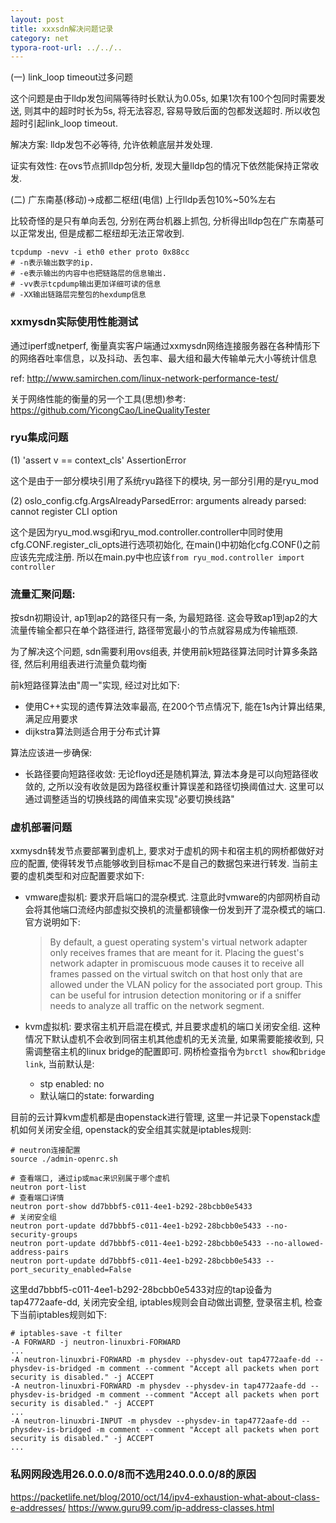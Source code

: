```yaml
---
layout: post
title: xxxsdn解决问题记录
category: net
typora-root-url: ../../..
---
```


 (一) link_loop timeout过多问题

这个问题是由于lldp发包间隔等待时长默认为0.05s, 如果1次有100个包同时需要发送, 则其中的超时时长为5s, 将无法容忍, 容易导致后面的包都发送超时. 所以收包超时引起link_loop timeout.

解决方案: lldp发包不必等待, 允许依赖底层并发处理. 

证实有效性: 在ovs节点抓lldp包分析, 发现大量lldp包的情况下依然能保持正常收发.

(二) 广东南基(移动)->成都二枢纽(电信) 上行lldp丢包10%~50%左右

比较奇怪的是只有单向丢包, 分别在两台机器上抓包, 分析得出lldp包在广东南基可以正常发出, 但是成都二枢纽却无法正常收到.

```shell
tcpdump -nevv -i eth0 ether proto 0x88cc
# -n表示输出数字的ip. 
# -e表示输出的内容中也把链路层的信息输出. 
# -vv表示tcpdump输出更加详细可读的信息
# -XX输出链路层完整包的hexdump信息
```





### xxmysdn实际使用性能测试

通过iperf或netperf, 衡量真实客户端通过xxmysdn网络连接服务器在各种情形下的网络吞吐率信息，以及抖动、丢包率、最大组和最大传输单元大小等统计信息

ref: http://www.samirchen.com/linux-network-performance-test/



关于网络性能的衡量的另一个工具(思想)参考: https://github.com/YicongCao/LineQualityTester



### ryu集成问题

(1) 'assert v == context_cls'  AssertionError

这个是由于一部分模块引用了系统ryu路径下的模块, 另一部分引用的是ryu_mod

(2) oslo_config.cfg.ArgsAlreadyParsedError: arguments already parsed: cannot register CLI option

这个是因为ryu_mod.wsgi和ryu_mod.controller.controller中同时使用cfg.CONF.register_cli_opts进行选项初始化, 在main()中初始化cfg.CONF()之前应该先完成注册. 所以在main.py中也应该`from ryu_mod.controller import controller`



### 流量汇聚问题:

按sdn初期设计, ap1到ap2的路径只有一条, 为最短路径. 这会导致ap1到ap2的大流量传输全都只在单个路径进行, 路径带宽最小的节点就容易成为传输瓶颈.

为了解决这个问题, sdn需要利用ovs组表, 并使用前k短路径算法同时计算多条路径, 然后利用组表进行流量负载均衡

前k短路径算法由"周一"实现, 经过对比如下:

* 使用C++实现的遗传算法效率最高, 在200个节点情况下, 能在1s內计算出结果, 满足应用要求
* dijkstra算法则适合用于分布式计算

算法应该进一步确保:

* 长路径要向短路径收敛: 无论floyd还是随机算法, 算法本身是可以向短路径收敛的, 之所以没有收敛是因为路径权重计算误差和路径切换阈值过大. 这里可以通过调整适当的切换线路的阈值来实现"必要切换线路"



### 虚机部署问题

xxmysdn转发节点要部署到虚机上, 要求对于虚机的网卡和宿主机的网桥都做好对应的配置, 使得转发节点能够收到目标mac不是自己的数据包来进行转发. 当前主要的虚机类型和对应配置要求如下:

* vmware虚拟机: 要求开启端口的混杂模式. 注意此时vmware的内部网桥自动会将其他端口流经内部虚拟交换机的流量都镜像一份发到开了混杂模式的端口. 官方说明如下:

  > By default, a guest operating system's virtual network adapter only receives frames that are meant for it. Placing the guest's network adapter in promiscuous mode causes it to receive all frames passed on the virtual switch on that host only that are allowed under the VLAN policy for the associated port group. This can be useful for intrusion detection monitoring or if a sniffer needs to analyze all traffic on the network segment.

* kvm虚拟机: 要求宿主机开启混在模式, 并且要求虚机的端口关闭安全组. 这种情况下默认虚机不会收到同宿主机其他虚机的无关流量, 如果需要能接收到, 只需调整宿主机的linux bridge的配置即可. 网桥检查指令为`brctl show`和`bridge link`, 当前默认是:

  * stp enabled: no
  * 默认端口的state: forwarding

目前的云计算kvm虚机都是由openstack进行管理, 这里一并记录下openstack虚机如何关闭安全组, openstack的安全组其实就是iptables规则:

```shell
# neutron连接配置
source ./admin-openrc.sh

# 查看端口, 通过ip或mac来识别属于哪个虚机
neutron port-list
# 查看端口详情
neutron port-show dd7bbbf5-c011-4ee1-b292-28bcbb0e5433
# 关闭安全组
neutron port-update dd7bbbf5-c011-4ee1-b292-28bcbb0e5433 --no-security-groups
neutron port-update dd7bbbf5-c011-4ee1-b292-28bcbb0e5433 --no-allowed-address-pairs
neutron port-update dd7bbbf5-c011-4ee1-b292-28bcbb0e5433 --port_security_enabled=False
```

这里dd7bbbf5-c011-4ee1-b292-28bcbb0e5433对应的tap设备为tap4772aafe-dd, 关闭完安全组, iptables规则会自动做出调整, 登录宿主机, 检查下当前iptables规则如下:

```shell
# iptables-save -t filter
-A FORWARD -j neutron-linuxbri-FORWARD
...
-A neutron-linuxbri-FORWARD -m physdev --physdev-out tap4772aafe-dd --physdev-is-bridged -m comment --comment "Accept all packets when port security is disabled." -j ACCEPT
-A neutron-linuxbri-FORWARD -m physdev --physdev-in tap4772aafe-dd --physdev-is-bridged -m comment --comment "Accept all packets when port security is disabled." -j ACCEPT
...
-A neutron-linuxbri-INPUT -m physdev --physdev-in tap4772aafe-dd --physdev-is-bridged -m comment --comment "Accept all packets when port security is disabled." -j ACCEPT
...
```



### 私网网段选用26.0.0.0/8而不选用240.0.0.0/8的原因

https://packetlife.net/blog/2010/oct/14/ipv4-exhaustion-what-about-class-e-addresses/
https://www.guru99.com/ip-address-classes.html
